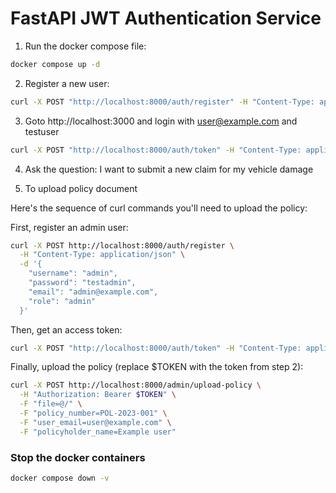 # FastAPI JWT Authentication Service

1. Run the docker compose file:
```bash
docker compose up -d
```

2. Register a new user:
```bash
curl -X POST "http://localhost:8000/auth/register" -H "Content-Type: application/json" -d '{"username":"user","password":"testuser","email":"user@example.com","role":"user"}'
```

3. Goto http://localhost:3000 and login with user@example.com and testuser
```bash
curl -X POST "http://localhost:8000/auth/token" -H "Content-Type: application/x-www-form-urlencoded" --data-raw 'username=user&password=testuser'
```

4. Ask the question: I want to submit a new claim for my vehicle damage

5. To upload policy document

Here's the sequence of curl commands you'll need to upload the policy:

First, register an admin user:
```bash
curl -X POST http://localhost:8000/auth/register \
  -H "Content-Type: application/json" \
  -d '{
    "username": "admin",
    "password": "testadmin",
    "email": "admin@example.com",
    "role": "admin"
  }'
```

Then, get an access token:
```bash
curl -X POST "http://localhost:8000/auth/token" -H "Content-Type: application/x-www-form-urlencoded" --data-raw 'username=admin&password=testadmin'
```

Finally, upload the policy (replace $TOKEN with the token from step 2):
```bash
curl -X POST http://localhost:8000/admin/upload-policy \
  -H "Authorization: Bearer $TOKEN" \
  -F "file=@/" \
  -F "policy_number=POL-2023-001" \
  -F "user_email=user@example.com" \
  -F "policyholder_name=Example user"
```

  ### Stop the docker containers
  ```bash
  docker compose down -v
  ```